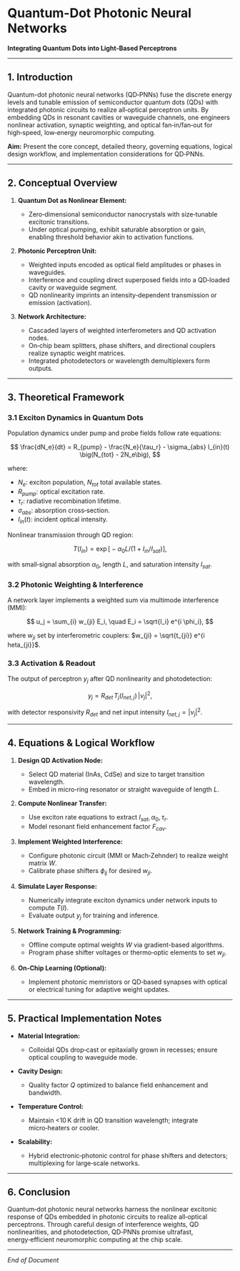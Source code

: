 # Quantum-Dot Photonic Neural Networks
**Integrating Quantum Dots into Light‑Based Perceptrons**

---

## 1. Introduction

Quantum-dot photonic neural networks (QD‑PNNs) fuse the discrete energy levels and tunable emission of semiconductor quantum dots (QDs) with integrated photonic circuits to realize all‑optical perceptron units. By embedding QDs in resonant cavities or waveguide channels, one engineers nonlinear activation, synaptic weighting, and optical fan‑in/fan‑out for high‑speed, low‑energy neuromorphic computing.

**Aim:** Present the core concept, detailed theory, governing equations, logical design workflow, and implementation considerations for QD‑PNNs.

---

## 2. Conceptual Overview

1. **Quantum Dot as Nonlinear Element:**

   * Zero‑dimensional semiconductor nanocrystals with size‑tunable excitonic transitions.
   * Under optical pumping, exhibit saturable absorption or gain, enabling threshold behavior akin to activation functions.

2. **Photonic Perceptron Unit:**

   * Weighted inputs encoded as optical field amplitudes or phases in waveguides.
   * Interference and coupling direct superposed fields into a QD‑loaded cavity or waveguide segment.
   * QD nonlinearity imprints an intensity‑dependent transmission or emission (activation).

3. **Network Architecture:**

   * Cascaded layers of weighted interferometers and QD activation nodes.
   * On‑chip beam splitters, phase shifters, and directional couplers realize synaptic weight matrices.
   * Integrated photodetectors or wavelength demultiplexers form outputs.

---

## 3. Theoretical Framework

### 3.1 Exciton Dynamics in Quantum Dots

Population dynamics under pump and probe fields follow rate equations:

$$
\frac{dN_e}{dt} = R_{pump} - \frac{N_e}{\tau_r} - \sigma_{abs} I_{in}(t) \big(N_{tot} - 2N_e\big),
$$

where:

* $N_e$: exciton population, $N_{tot}$ total available states.
* $R_{pump}$: optical excitation rate.
* $\tau_r$: radiative recombination lifetime.
* $\sigma_{abs}$: absorption cross‑section.
* $I_{in}(t)$: incident optical intensity.

Nonlinear transmission through QD region:

$$
T(I_{in}) = \exp\big[-\alpha_0 L \big/(1 + I_{in}/I_{sat})\big],
$$

with small‑signal absorption $\alpha_0$, length $L$, and saturation intensity $I_{sat}$.

### 3.2 Photonic Weighting & Interference

A network layer implements a weighted sum via multimode interference (MMI):

$$
u_j = \sum_{i} w_{ji} E_i, \quad E_i = \sqrt{I_i} e^{i \phi_i},
$$

where $w_{ji}$ set by interferometric couplers: $w_{ji} = \sqrt{t_{ji}} e^{i	heta_{ji}}$.

### 3.3 Activation & Readout

The output of perceptron $y_j$ after QD nonlinearity and photodetection:

$$
y_j = R_{det} \, T_j(I_{net,j}) \, |\nu_j|^2,
$$

with detector responsivity $R_{det}$ and net input intensity $I_{net,j} = |\nu_j|^2.$

---

## 4. Equations & Logical Workflow

1. **Design QD Activation Node:**

   * Select QD material (InAs, CdSe) and size to target transition wavelength.
   * Embed in micro‑ring resonator or straight waveguide of length $L$.

2. **Compute Nonlinear Transfer:**

   * Use exciton rate equations to extract $I_{sat}, \alpha_0, \tau_r$.
   * Model resonant field enhancement factor $F_{cav}$.

3. **Implement Weighted Interference:**

   * Configure photonic circuit (MMI or Mach‑Zehnder) to realize weight matrix $W$.
   * Calibrate phase shifters $\phi_{ij}$ for desired $w_{ji}$.

4. **Simulate Layer Response:**

   * Numerically integrate exciton dynamics under network inputs to compute $T(I)$.
   * Evaluate output $y_j$ for training and inference.

5. **Network Training & Programming:**

   * Offline compute optimal weights $W$ via gradient-based algorithms.
   * Program phase shifter voltages or thermo‑optic elements to set $w_{ji}$.

6. **On‑Chip Learning (Optional):**

   * Implement photonic memristors or QD‑based synapses with optical or electrical tuning for adaptive weight updates.

---

## 5. Practical Implementation Notes

* **Material Integration:**

  * Colloidal QDs drop‑cast or epitaxially grown in recesses; ensure optical coupling to waveguide mode.
* **Cavity Design:**

  * Quality factor $Q$ optimized to balance field enhancement and bandwidth.
* **Temperature Control:**

  * Maintain <10 K drift in QD transition wavelength; integrate micro‑heaters or cooler.
* **Scalability:**

  * Hybrid electronic‑photonic control for phase shifters and detectors; multiplexing for large‑scale networks.

---

## 6. Conclusion

Quantum‑dot photonic neural networks harness the nonlinear excitonic response of QDs embedded in photonic circuits to realize all‑optical perceptrons. Through careful design of interference weights, QD nonlinearities, and photodetection, QD‑PNNs promise ultrafast, energy‑efficient neuromorphic computing at the chip scale.

---

*End of Document*
